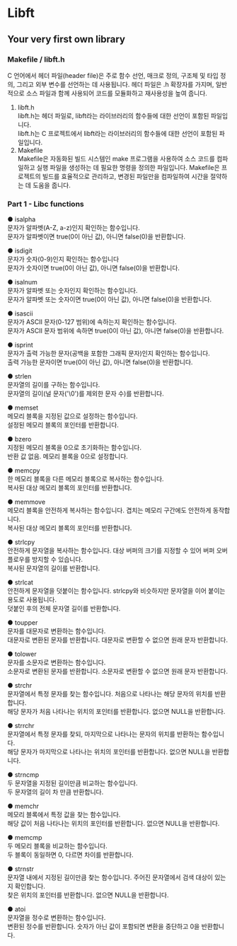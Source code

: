 # Libft
## Your very first own library

### Makefile /  libft.h
C 언어에서 헤더 파일(header file)은 주로 함수 선언, 매크로 정의, 구조체 및 타입 정의, 그리고 외부 변수를 선언하는 데 사용됩니다. 헤더 파일은 .h 확장자를 가지며, 일반적으로 소스 파일과 함께 사용되어 코드를 모듈화하고 재사용성을 높여 줍니다.  
1. libft.h  
libft.h는 헤더 파일로, libft라는 라이브러리의 함수들에 대한 선언이 포함된 파일입니다.  
libft.h는 C 프로젝트에서 libft라는 라이브러리의 함수들에 대한 선언이 포함된 파일입니다.  
2. Makefile  
Makefile은 자동화된 빌드 시스템인 make 프로그램을 사용하여 소스 코드를 컴파일하고 실행 파일을 생성하는 데 필요한 명령을 정의한 파일입니다. Makefile은 프로젝트의 빌드를 효율적으로 관리하고, 변경된 파일만을 컴파일하여 시간을 절약하는 데 도움을 줍니다.
    
### Part 1 - Libc functions
● isalpha  
문자가 알파벳(A-Z, a-z)인지 확인하는 함수입니다.  
문자가 알파벳이면 true(0이 아닌 값), 아니면 false(0)을 반환합니다.  

● isdigit  
문자가 숫자(0-9)인지 확인하는 함수입니다  
문자가 숫자이면 true(0이 아닌 값), 아니면 false(0)을 반환합니다.  

● isalnum  
문자가 알파벳 또는 숫자인지 확인하는 함수입니다.  
문자가 알파벳 또는 숫자이면 true(0이 아닌 값), 아니면 false(0)을 반환합니다.  

● isascii  
문자가 ASCII 문자(0-127 범위)에 속하는지 확인하는 함수입니다.  
문자가 ASCII 문자 범위에 속하면 true(0이 아닌 값), 아니면 false(0)을 반환합니다.  

● isprint  
문자가 출력 가능한 문자(공백을 포함한 그래픽 문자)인지 확인하는 함수입니다.  
출력 가능한 문자이면 true(0이 아닌 값), 아니면 false(0)을 반환합니다.  

● strlen  
문자열의 길이를 구하는 함수입니다.  
문자열의 길이(널 문자('\0')를 제외한 문자 수)를 반환합니다.  

● memset  
메모리 블록을 지정된 값으로 설정하는 함수입니다.  
설정된 메모리 블록의 포인터를 반환합니다.  

● bzero  
지정된 메모리 블록을 0으로 초기화하는 함수입니다.  
반환 값 없음. 메모리 블록을 0으로 설정합니다.  

● memcpy  
한 메모리 블록을 다른 메모리 블록으로 복사하는 함수입니다.  
복사된 대상 메모리 블록의 포인터를 반환합니다.  

● memmove  
메모리 블록을 안전하게 복사하는 함수입니다. 겹치는 메모리 구간에도 안전하게 동작합니다.  
복사된 대상 메모리 블록의 포인터를 반환합니다.
  
● strlcpy  
안전하게 문자열을 복사하는 함수입니다. 대상 버퍼의 크기를 지정할 수 있어 버퍼 오버플로우를 방지할 수 있습니다.  
복사된 문자열의 길이를 반환합니다.  

● strlcat  
안전하게 문자열을 덧붙이는 함수입니다. strlcpy와 비슷하지만 문자열을 이어 붙이는 용도로 사용됩니다.  
덧붙인 후의 전체 문자열 길이를 반환합니다.  

● toupper  
문자를 대문자로 변환하는 함수입니다.  
대문자로 변환된 문자를 반환합니다. 대문자로 변환할 수 없으면 원래 문자 반환합니다.  

● tolower  
문자를 소문자로 변환하는 함수입니다.  
소문자로 변환된 문자를 반환합니다. 소문자로 변환할 수 없으면 원래 문자 반환합니다.  

● strchr  
문자열에서 특정 문자를 찾는 함수입니다. 처음으로 나타나는 해당 문자의 위치를 반환합니다.  
해당 문자가 처음 나타나는 위치의 포인터를 반환합니다. 없으면 NULL을 반환합니다.  

● strrchr  
문자열에서 특정 문자를 찾되, 마지막으로 나타나는 문자의 위치를 반환하는 함수입니다.  
해당 문자가 마지막으로 나타나는 위치의 포인터를 반환합니다. 없으면 NULL을 반환합니다.  

● strncmp  
두 문자열을 지정된 길이만큼 비교하는 함수입니다.  
두 문자열의 길이 차 만큼 반환합니다.  

● memchr  
메모리 블록에서 특정 값을 찾는 함수입니다.  
해당 값이 처음 나타나는 위치의 포인터를 반환합니다. 없으면 NULL을 반환합니다.  

● memcmp  
두 메모리 블록을 비교하는 함수입니다.  
두 블록이 동일하면 0, 다르면 차이를 반환합니다.  

● strnstr  
문자열 내에서 지정된 길이만큼 찾는 함수입니다. 주어진 문자열에서 검색 대상이 있는지 확인합니다.  
찾은 위치의 포인터를 반환합니다. 없으면 NULL을 반환합니다.  

● atoi  
문자열을 정수로 변환하는 함수입니다.  
변환된 정수를 반환합니다. 숫자가 아닌 값이 포함되면 변환을 중단하고 0을 반환합니다.  